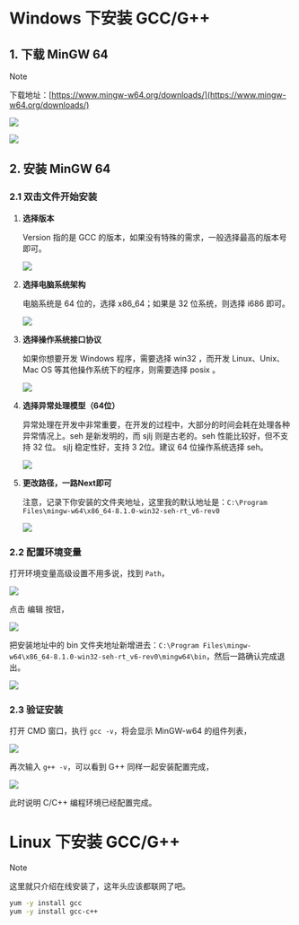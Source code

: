 # Windows 下安装 GCC/G++

## 1. 下载 MinGW 64

> [!NOTE]
>
> 下载地址：[https://www.mingw-w64.org/downloads/](https://www.mingw-w64.org/downloads/)

![](https://cdn.jsdelivr.net/gh/dreaming-coder/image-hosting@master/image.22xjapf7bzcw.webp)

![](https://cdn.jsdelivr.net/gh/dreaming-coder/image-hosting@master/image.4ac8oy5cx7u0.webp)

## 2. 安装 MinGW 64

### 2.1 双击文件开始安装

1. **选择版本**

   Version 指的是 GCC 的版本，如果没有特殊的需求，一般选择最高的版本号即可。

   ![](https://cdn.jsdelivr.net/gh/dreaming-coder/image-hosting@master/image.6oqit2u52u80.webp)

2. **选择电脑系统架构**

   电脑系统是 64 位的，选择 x86_64；如果是 32 位系统，则选择 i686 即可。

   ![](https://cdn.jsdelivr.net/gh/dreaming-coder/image-hosting@master/image.2vmmc00pdbs0.webp)

3. **选择操作系统接口协议**

   如果你想要开发 Windows 程序，需要选择 win32 ，而开发 Linux、Unix、Mac OS 等其他操作系统下的程序，则需要选择 posix 。

   ![](https://cdn.jsdelivr.net/gh/dreaming-coder/image-hosting@master/image.3mvtb61en2g0.webp)

4. **选择异常处理模型（64位）**

   异常处理在开发中非常重要，在开发的过程中，大部分的时间会耗在处理各种异常情况上。seh 是新发明的，而 sjlj 则是古老的。seh 性能比较好，但不支持 32 位。 sjlj 稳定性好，支持 3 2位。建议 64 位操作系统选择 seh。

   ![](https://cdn.jsdelivr.net/gh/dreaming-coder/image-hosting@master/image.33i72xdbgkc0.webp)

5. **更改路径，一路Next即可**

   注意，记录下你安装的文件夹地址，这里我的默认地址是：`C:\Program Files\mingw-w64\x86_64-8.1.0-win32-seh-rt_v6-rev0`

   ![](https://cdn.jsdelivr.net/gh/dreaming-coder/image-hosting@master/image.24uurorw5qv4.webp)

### 2.2 配置环境变量

打开环境变量高级设置不用多说，找到 `Path`，

![](https://cdn.jsdelivr.net/gh/dreaming-coder/image-hosting@master/image.6kyqnsakhnk0.webp)

点击 <kbd>编辑</kbd> 按钮，

![](https://cdn.jsdelivr.net/gh/dreaming-coder/image-hosting@master/image.71pc905vd240.webp)

把安装地址中的 bin 文件夹地址新增进去：`C:\Program Files\mingw-w64\x86_64-8.1.0-win32-seh-rt_v6-rev0\mingw64\bin`，然后一路确认完成退出。

![](https://cdn.jsdelivr.net/gh/dreaming-coder/image-hosting@master/image.7iek7ox4wn80.webp)

### 2.3 验证安装

打开 CMD 窗口，执行 `gcc -v`，将会显示 MinGW-w64 的组件列表，

![](https://cdn.jsdelivr.net/gh/dreaming-coder/image-hosting@master/image.4837egcdmw20.webp)

再次输入 `g++ -v`，可以看到 G++ 同样一起安装配置完成，

![](https://cdn.jsdelivr.net/gh/dreaming-coder/image-hosting@master/image.3f180c1yzbk0.webp)

此时说明 C/C++ 编程环境已经配置完成。

# Linux 下安装 GCC/G++

> [!Note]
>
> 这里就只介绍在线安装了，这年头应该都联网了吧。

```bash
yum -y install gcc
yum -y install gcc-c++
```

